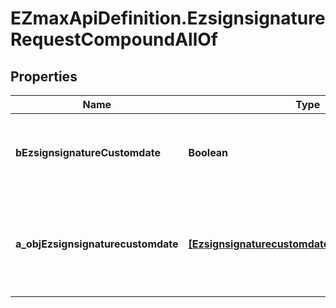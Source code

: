 # EZmaxApiDefinition.EzsignsignatureRequestCompoundAllOf

## Properties

Name | Type | Description | Notes
------------ | ------------- | ------------- | -------------
**bEzsignsignatureCustomdate** | **Boolean** | Whether the Ezsignsignature has a custom date format or not. (Only possible when eEzsignsignatureType is \&quot;Name\&quot; or \&quot;Handwritten\&quot;) | [optional] 
**a_objEzsignsignaturecustomdate** | [**[EzsignsignaturecustomdateRequestCompound]**](EzsignsignaturecustomdateRequestCompound.md) | An array of custom date blocks that will be filled at the time of signature.  Can only be used if bEzsignsignatureCustomdate is true.  Use an empty array if you don&#39;t want to have a date at all. | [optional] 


